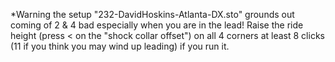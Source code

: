 *Warning the setup "232-DavidHoskins-Atlanta-DX.sto" grounds out coming of 2 & 4 bad especially when you are in the lead!  Raise the ride height (press < on the "shock collar offset") on all 4 corners at least 
8 clicks (11 if you think you may wind up leading) if you run it.
